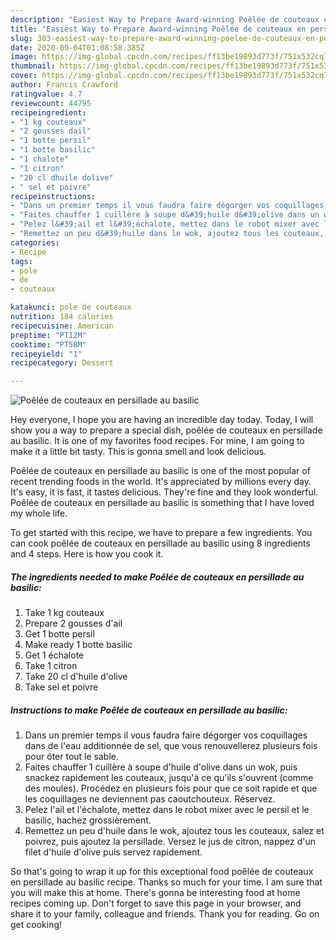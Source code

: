```yaml
---
description: "Easiest Way to Prepare Award-winning Poêlée de couteaux en persillade au basilic"
title: "Easiest Way to Prepare Award-winning Poêlée de couteaux en persillade au basilic"
slug: 303-easiest-way-to-prepare-award-winning-poelee-de-couteaux-en-persillade-au-basilic
date: 2020-09-04T01:08:58.385Z
image: https://img-global.cpcdn.com/recipes/ff13be19893d773f/751x532cq70/poelee-de-couteaux-en-persillade-au-basilic-photo-principale-de-la-recette.jpg
thumbnail: https://img-global.cpcdn.com/recipes/ff13be19893d773f/751x532cq70/poelee-de-couteaux-en-persillade-au-basilic-photo-principale-de-la-recette.jpg
cover: https://img-global.cpcdn.com/recipes/ff13be19893d773f/751x532cq70/poelee-de-couteaux-en-persillade-au-basilic-photo-principale-de-la-recette.jpg
author: Francis Crawford
ratingvalue: 4.7
reviewcount: 44795
recipeingredient:
- "1 kg couteaux"
- "2 gousses dail"
- "1 botte persil"
- "1 botte basilic"
- "1 chalote"
- "1 citron"
- "20 cl dhuile dolive"
- " sel et poivre"
recipeinstructions:
- "Dans un premier temps il vous faudra faire dégorger vos coquillages dans de l&#39;eau additionnée de sel, que vous renouvellerez plusieurs fois pour ôter tout le sable."
- "Faites chauffer 1 cuillère à soupe d&#39;huile d&#39;olive dans un wok, puis snackez rapidement les couteaux, jusqu&#39;à ce qu&#39;ils s&#39;ouvrent (comme des moules). Procédez en plusieurs fois pour que ce soit rapide et que les coquillages ne deviennent pas caoutchouteux. Réservez."
- "Pelez l&#39;ail et l&#39;échalote, mettez dans le robot mixer avec le persil et le basilic, hachez grossièrement."
- "Remettez un peu d&#39;huile dans le wok, ajoutez tous les couteaux, salez et poivrez, puis ajoutez la persillade. Versez le jus de citron, nappez d&#39;un filet d&#39;huile d&#39;olive puis servez rapidement."
categories:
- Recipe
tags:
- pole
- de
- couteaux

katakunci: pole de couteaux 
nutrition: 184 calories
recipecuisine: American
preptime: "PT12M"
cooktime: "PT58M"
recipeyield: "1"
recipecategory: Dessert

---
```



![Poêlée de couteaux en persillade au basilic](https://img-global.cpcdn.com/recipes/ff13be19893d773f/751x532cq70/poelee-de-couteaux-en-persillade-au-basilic-photo-principale-de-la-recette.jpg)

Hey everyone, I hope you are having an incredible day today. Today, I will show you a way to prepare a special dish, poêlée de couteaux en persillade au basilic. It is one of my favorites food recipes. For mine, I am going to make it a little bit tasty. This is gonna smell and look delicious.

Poêlée de couteaux en persillade au basilic is one of the most popular of recent trending foods in the world. It's appreciated by millions every day. It's easy, it is fast, it tastes delicious. They're fine and they look wonderful. Poêlée de couteaux en persillade au basilic is something that I have loved my whole life.




To get started with this recipe, we have to prepare a few ingredients. You can cook poêlée de couteaux en persillade au basilic using 8 ingredients and 4 steps. Here is how you cook it.

<!--inarticleads1-->

##### The ingredients needed to make Poêlée de couteaux en persillade au basilic:

1. Take 1 kg couteaux
1. Prepare 2 gousses d&#39;ail
1. Get 1 botte persil
1. Make ready 1 botte basilic
1. Get 1 échalote
1. Take 1 citron
1. Take 20 cl d&#39;huile d&#39;olive
1. Take  sel et poivre




<!--inarticleads2-->

##### Instructions to make Poêlée de couteaux en persillade au basilic:

1. Dans un premier temps il vous faudra faire dégorger vos coquillages dans de l&#39;eau additionnée de sel, que vous renouvellerez plusieurs fois pour ôter tout le sable.
1. Faites chauffer 1 cuillère à soupe d&#39;huile d&#39;olive dans un wok, puis snackez rapidement les couteaux, jusqu&#39;à ce qu&#39;ils s&#39;ouvrent (comme des moules). Procédez en plusieurs fois pour que ce soit rapide et que les coquillages ne deviennent pas caoutchouteux. Réservez.
1. Pelez l&#39;ail et l&#39;échalote, mettez dans le robot mixer avec le persil et le basilic, hachez grossièrement.
1. Remettez un peu d&#39;huile dans le wok, ajoutez tous les couteaux, salez et poivrez, puis ajoutez la persillade. Versez le jus de citron, nappez d&#39;un filet d&#39;huile d&#39;olive puis servez rapidement.




So that's going to wrap it up for this exceptional food poêlée de couteaux en persillade au basilic recipe. Thanks so much for your time. I am sure that you will make this at home. There's gonna be interesting food at home recipes coming up. Don't forget to save this page in your browser, and share it to your family, colleague and friends. Thank you for reading. Go on get cooking!

